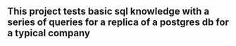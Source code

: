 ## This project tests basic sql knowledge with a series of queries for a replica of a postgres db for a typical company
